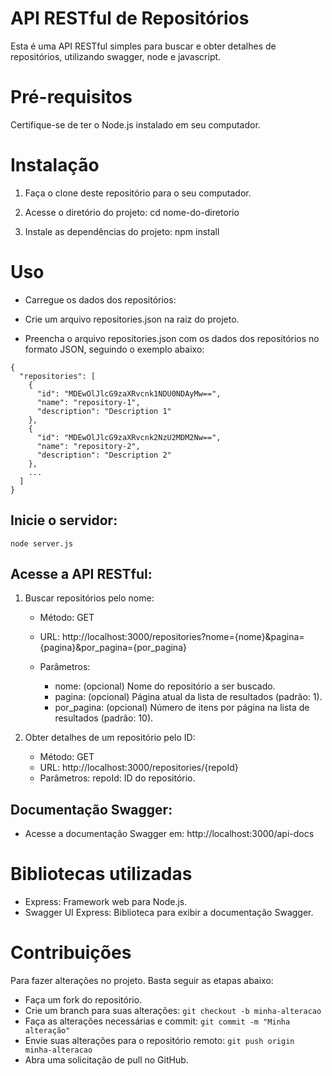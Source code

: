 # API RESTful de Repositórios 

Esta é uma API RESTful simples para buscar e obter detalhes de repositórios, utilizando swagger, node e javascript.


# Pré-requisitos

Certifique-se de ter o Node.js instalado em seu computador.

# Instalação

1. Faça o clone deste repositório para o seu computador.

2. Acesse o diretório do projeto:
cd nome-do-diretorio

3. Instale as dependências do projeto:
npm install

# Uso
- Carregue os dados dos repositórios:

- Crie um arquivo repositories.json na raiz do projeto.

- Preencha o arquivo repositories.json com os dados dos repositórios no formato JSON, seguindo o exemplo abaixo:

```
{
  "repositories": [
    {
      "id": "MDEwOlJlcG9zaXRvcnk1NDU0NDAyMw==",
      "name": "repository-1",
      "description": "Description 1"
    },
    {
      "id": "MDEwOlJlcG9zaXRvcnk2NzU2MDM2Nw==",
      "name": "repository-2",
      "description": "Description 2"
    },
    ...
  ]
}
```
## Inicie o servidor:
```
node server.js
```
## Acesse a API RESTful:
1. Buscar repositórios pelo nome:
   - Método: GET

   - URL: http://localhost:3000/repositories?nome={nome}&pagina={pagina}&por_pagina={por_pagina}

   - Parâmetros:
	   - nome: (opcional) Nome do repositório a ser buscado.
	   - pagina: (opcional) Página atual da lista de resultados (padrão: 1).
	   - por_pagina: (opcional) Número de itens por página na lista de resultados (padrão: 10).

2. Obter detalhes de um repositório pelo ID:
   - Método: GET
   - URL: http://localhost:3000/repositories/{repoId}
   - Parâmetros: repoId: ID do repositório.


## Documentação Swagger:
 - Acesse a documentação Swagger em: http://localhost:3000/api-docs

# Bibliotecas utilizadas
 - Express: Framework web para Node.js.
 - Swagger UI Express: Biblioteca para exibir a documentação Swagger.

# Contribuições
Para fazer alterações no projeto. Basta seguir as etapas abaixo:
 - Faça um fork do repositório.
 - Crie um branch para suas alterações:
```git checkout -b minha-alteracao```
 - Faça as alterações necessárias e commit:
```git commit -m "Minha alteração"```
 - Envie suas alterações para o repositório remoto:
```git push origin minha-alteracao```
 - Abra uma solicitação de pull no GitHub.
